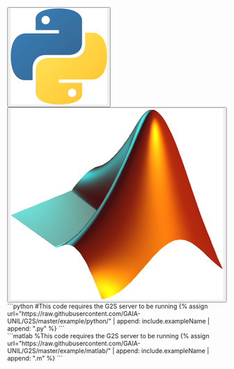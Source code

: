 
<div class="tab code">
  <button class="tablinks python" onclick="openTab(event, 'python', 'interface')">
    <img src="/assets/images/Python.svg" alt="Python">
  </button>
  <button class="tablinks matlab" onclick="openTab(event, 'matlab', 'interface')">
    <img src="/assets/images/Matlab.png" alt="Matlab">
  </button>
<!--   <button class="tablinks" onclick="openTab(event, 'R', 'interface')">
    <img src="/assets/images/Rlogo.svg" alt="R">
  </button> -->
</div>
<div class="langcontent code interface python">
```python
#This code requires the G2S server to be running
{% assign url="https://raw.githubusercontent.com/GAIA-UNIL/G2S/master/example/python/" | append: include.exampleName | append: ".py" %}
```
</div>
<div class="langcontent code interface matlab">
```matlab
%This code requires the G2S server to be running
{% assign url="https://raw.githubusercontent.com/GAIA-UNIL/G2S/master/example/matlab/" | append: include.exampleName | append: ".m" %}
```
</div>